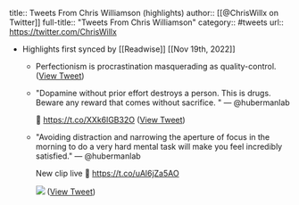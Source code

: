 title:: Tweets From Chris Williamson (highlights)
author:: [[@ChrisWillx on Twitter]]
full-title:: "Tweets From Chris Williamson"
category:: #tweets
url:: https://twitter.com/ChrisWillx

- Highlights first synced by [[Readwise]] [[Nov 19th, 2022]]
	- Perfectionism is procrastination masquerading as quality-control. ([View Tweet](https://twitter.com/ChrisWillx/status/1436616126461616132))
	- "Dopamine without prior effort destroys a person. This is drugs. Beware any reward that comes without sacrifice. " —  @hubermanlab
	  
	  🔗 https://t.co/XXk6lGB32O ([View Tweet](https://twitter.com/ChrisWillx/status/1546602021586960384))
	- "Avoiding distraction and narrowing the aperture of focus in the morning to do a very hard mental task will make you feel incredibly satisfied." — @hubermanlab 
	  
	  New clip live 🔗 https://t.co/uAl6jZa5AO 
	  
	  ![](https://pbs.twimg.com/media/FYmIS-KWIAAVjPA.jpg) ([View Tweet](https://twitter.com/ChrisWillx/status/1551945442325323784))